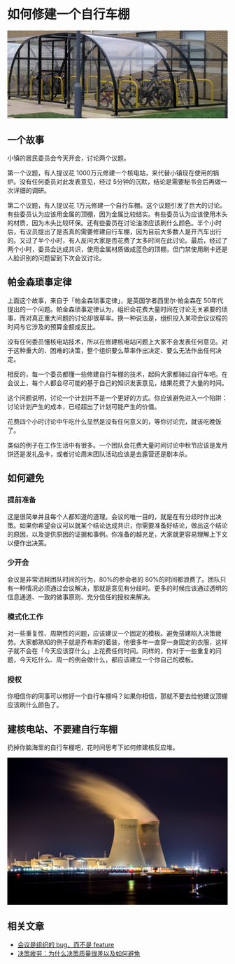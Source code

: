 # 如何修建一个自行车棚

![Bike Shed](../../images/posts/2022/0815/Bike_shed.jpeg)

## 一个故事

小镇的居民委员会今天开会，讨论两个议题。

第一个议题，有人提议花 1000万元修建一个核电站，来代替小镇现在使用的锅炉。没有任何委员对此发表意见，经过 5分钟的沉默，结论是需要秘书会后再做一次详细的调研。

第二个议题，有人提议花 1万元修建一个自行车棚。这个议题引发了巨大的讨论。有些委员认为应该用金属的顶棚，因为金属比较结实。有些委员认为应该使用木头的材质，因为木头比较环保。还有些委员在讨论油漆应该刷什么颜色。半个小时后，有议员提出了是否真的需要修建自行车棚，因为目前大多数人是开汽车出行的。又过了半个小时，有人反问大家是否花费了太多时间在此讨论。最后，经过了两个小时，委员会达成共识，使用金属材质做成蓝色的顶棚，但门禁使用刷卡还是人脸识别的问题留到下次会议讨论。

## 帕金森琐事定律

上面这个故事，来自于「帕金森琐事定律」，是英国学者西里尔·帕金森在 50年代提出的一个问题。帕金森琐事定律认为，组织会花费大量时间在讨论无关紧要的琐事，而对真正重大问题的讨论却很草率。换一种说法是，组织投入某项会议议程的时间与它涉及的预算金额成反比。

没有任何委员懂核电站技术，所以在修建核电站问题上大家不会发表任何意见。对于这种重大的、困难的决策，整个组织要么草率作出决定、要么无法作出任何决定。

相反的，每一个委员都懂一些修建自行车棚的技术，起码大家都骑过自行车吧。在会议上，每个人都会尽可能的基于自己的知识发表意见，结果花费了大量的时间。

这个问题说明，讨论一个计划并不是一个更好的方式。你应该避免进入一个陷阱：讨论计划产生的成本，已经超出了计划可能产生的价值。

花费四个小时讨论中午吃什么显然是没有任何意义的，等你讨论完，就该吃晚饭了。

类似的例子在工作生活中有很多。一个团队会花费大量时间讨论中秋节应该是发月饼还是发礼品卡，或者讨论周末团队活动应该是去露营还是剧本杀。

## 如何避免

### 提前准备

这是很简单并且每个人都知道的道理。会议的唯一目的，就是在有分歧时作出决策。如果你希望会议可以就某个结论达成共识，你需要准备好结论，做出这个结论的原因，以及提供原因的证据和事例。你准备的越充足，大家就更容易理解上下文以便作出决策。

### 少开会

会议是非常消耗团队时间的行为，80%的参会者的 80%的时间都浪费了。团队只有一种情况必须通过会议解决，那就是意见有分歧时。更多的时候应该通过透明的信息通道、一致的做事原则、充分信任的授权来解决。

### 模式化工作

对一些重复性、周期性的问题，应该建议一个固定的模板。避免搭建陷入决策疲劳。大家都熟知的例子就是乔布斯的着装，他很多年一直穿一身固定的衣服，这样子就不会在「今天应该穿什么」上花费任何时间。同样的，你对于一些重复的问题，今天吃什么、周一的例会做什么，都应该建立一个你自己的模板。

### 授权

你相信你的同事可以修好一个自行车棚吗？如果你相信，那就不要去给他建议顶棚应该刷什么颜色了。

## 建核电站、不要建自行车棚

扔掉你脑海里的自行车棚吧，花时间思考下如何修建核反应堆。

![nuclear plant from unsplash](../../images/posts/2022/0815/nicolas-hippert-C82jAEQkfE0-unsplash.jpeg)

## 相关文章

* [会议是组织的 bug，而不是 feature](./05-26-meetings-are-bugs-not-features.md)
* [决策疲劳：为什么决策质量很差以及如何避免](./06-11-decision-fatigue.md)
